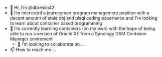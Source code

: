 - 👋 Hi, I’m @dbreslin42
- 👀 I’m interested a journeyman program management position with a decent amount of stale obj and plsql coding esperience and I'm looking to learn about container based programming
- 🌱 I’m currently learning containers (on my own) with the hope of being able to run a version of Oracle XE from a Synology DSM Container Manager enviroment
  - 💞️ I’m looking to collaborate on ...
- 📫 How to reach me ...

<!---
dbreslin42/dbreslin42 is a ✨ special ✨ repository because its `README.md` (this file) appears on your GitHub profile.
You can click the Preview link to take a look at your changes.
--->
